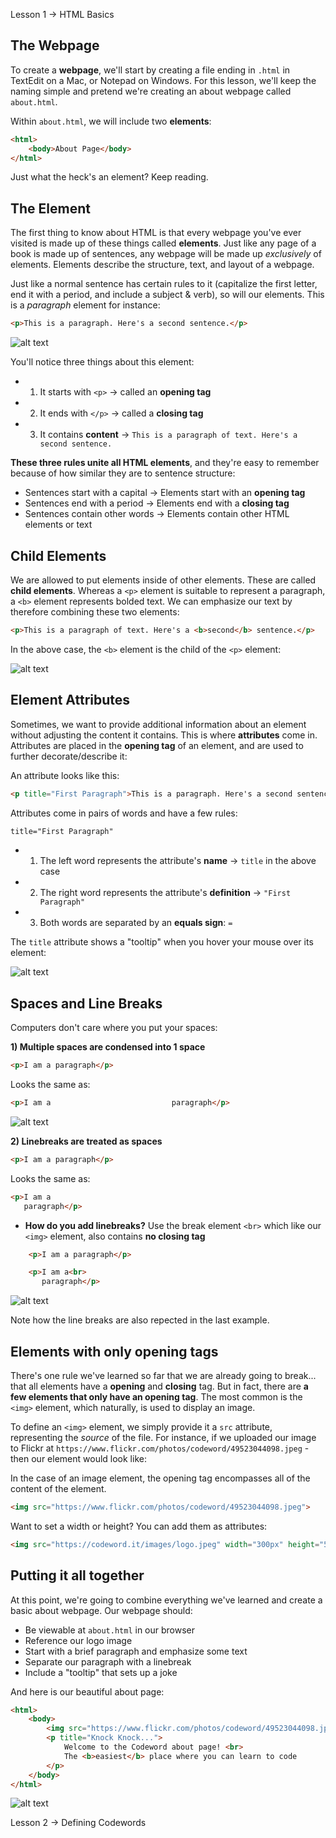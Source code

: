 Lesson 1 -> HTML Basics


The Webpage
-----
To create a **webpage**, we'll start by creating a file ending in `.html` in TextEdit on a Mac, or Notepad on Windows. For this lesson, we'll keep the naming simple and pretend we're creating an about webpage called `about.html`. 

Within `about.html`, we will include two **elements**:

```html
<html>
    <body>About Page</body>
</html>
```

Just what the heck's an element? Keep reading.


The Element
-----
The first thing to know about HTML is that every webpage you've ever visited is made up of these things called **elements**. Just like any page of a book is made up of sentences, any webpage will be made up *exclusively* of elements. Elements describe the structure, text, and layout of a webpage.

Just like a normal sentence has certain rules to it (capitalize the first letter, end it with a period, and include a subject & verb), so will our elements. This is a *paragraph* element for instance:

```html
<p>This is a paragraph. Here's a second sentence.</p>
```

![alt text](https://www.flickr.com/photos/codeword/49523044098.jpeg "Basic Element")

You'll notice three things about this element:

- 1) It starts with `<p>` -> called an **opening tag**
- 2) It ends with `</p>` -> called a **closing tag**
- 3) It contains **content** -> `This is a paragraph of text. Here's a second sentence.`

**These three rules unite all HTML elements**, and they're easy to remember because of how similar they are to sentence structure:

- Sentences start with a capital -> Elements start with an **opening tag**
- Sentences end with a period -> Elements end with a **closing tag**
- Sentences contain other words -> Elements contain other HTML elements or text


Child Elements
-----
We are allowed to put elements inside of other elements. These are called **child elements**. Whereas a `<p>` element is suitable to represent a paragraph, a `<b>` element represents bolded text. We can emphasize our text by therefore combining these two elements:

```html
<p>This is a paragraph of text. Here's a <b>second</b> sentence.</p>
```

In the above case, the `<b>` element is the child of the `<p>` element:

![alt text](https://www.flickr.com/photos/codeword/49523044098.jpeg "Child Element")


Element Attributes
-----
Sometimes, we want to provide additional information about an element without adjusting the content it contains. This is where **attributes** come in. Attributes are placed in the **opening tag** of an element, and are used to further decorate/describe it:

An attribute looks like this:

```html
<p title="First Paragraph">This is a paragraph. Here's a second sentence.</p>
```

Attributes come in pairs of words and have a few rules:

```html
title="First Paragraph"
```

- 1) The left word represents the attribute's **name** -> `title` in the above case
- 2) The right word represents the attribute's **definition** -> `"First Paragraph"`
- 3) Both words are separated by an **equals sign**: `=`

The `title` attribute shows a "tooltip" when you hover your mouse over its element:

![alt text](https://www.flickr.com/photos/codeword/49523044098.jpeg "Title Tooltip")


Spaces and Line Breaks
-----
Computers don't care where you put your spaces:

**1) Multiple spaces are condensed into 1 space**

```html
<p>I am a paragraph</p>
```

Looks the same as:

```html
<p>I am a                           paragraph</p>
```

![alt text](https://www.flickr.com/photos/codeword/49523044098.jpeg "Condensed Spaces")

**2) Linebreaks are treated as spaces**


```html
<p>I am a paragraph</p>
```

Looks the same as:

```html
<p>I am a     
   paragraph</p>
```

- **How do you add linebreaks?** Use the break element `<br>` which like our `<img>` element, also contains **no closing tag**

```html
    <p>I am a paragraph</p>

    <p>I am a<br>
       paragraph</p>
```

![alt text](https://www.flickr.com/photos/codeword/49523044098.jpeg "Adding Linebreaks")

Note how the line breaks are also repected in the last example.


Elements with only opening tags
-----
There's one rule we've learned so far that we are already going to break... that all elements have a **opening** and **closing** tag. But in fact, there are **a few elements that only have an opening tag**. The most common is the `<img>` element, which naturally, is used to display an image.

To define an `<img>` element, we simply provide it a `src` attribute, representing the *source* of the file. For instance, if we uploaded our image to Flickr at `https://www.flickr.com/photos/codeword/49523044098.jpeg` - then our element would look like: 

In the case of an image element, the opening tag encompasses all of the content of the element.

```html
<img src="https://www.flickr.com/photos/codeword/49523044098.jpeg">
```

Want to set a width or height? You can add them as attributes:

```html
<img src="https://codeword.it/images/logo.jpeg" width="300px" height="500px">
```


Putting it all together
-----
At this point, we're going to combine everything we've learned and create a basic about webpage. Our webpage should:

- Be viewable at `about.html` in our browser
- Reference our logo image
- Start with a brief paragraph and emphasize some text
- Separate our paragraph with a linebreak
- Include a "tooltip" that sets up a joke

And here is our beautiful about page:

```html
<html>
    <body>
        <img src="https://www.flickr.com/photos/codeword/49523044098.jpeg" width="300px" height="300px">
        <p title="Knock Knock...">
            Welcome to the Codeword about page! <br>
            The <b>easiest</b> place where you can learn to code
        </p>
    </body>
</html>
```

![alt text](https://www.flickr.com/photos/codeword/49523044098.jpeg "Adding Linebreaks")

Lesson 2 -> Defining Codewords
